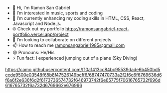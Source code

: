 - 👋 Hi, I’m Ramon San Gabriel
- 👀 I’m interested in music, sports and coding 
- 🌱 I’m currently enhancing my coding skills in HTML, CSS, React, Javascript and Node.js.
- 🌐 Check out my portfolio https://ramonsangabriel-react-portfolio.vercel.app/project
- 💞️ I’m looking to collaborate on different projects
- 📫 How to reach me ramonsangabriel1985@gmail.com 
- 😄 Pronouns: He/His
- ⚡ Fun fact: I experienced jumping out of a plane (Sky Diving)

<!---
RamonSanGabriel/RamonSanGabriel is a ✨ special ✨ repository because its `README.md` (this file) appears on your GitHub profile.
You can click the Preview link to take a look at your changes.
--->
https://camo.githubusercontent.com/f10a1413cc84bc95539dade6b450bd5ccde9500e03548f65b8f47526149bcff6/68747470733a2f2f6c6f6769636d6f6a6f2e636f6d2f6173736574732f646973742f6e65775f70616765732f696d616765732f6a732d6769662e676966
